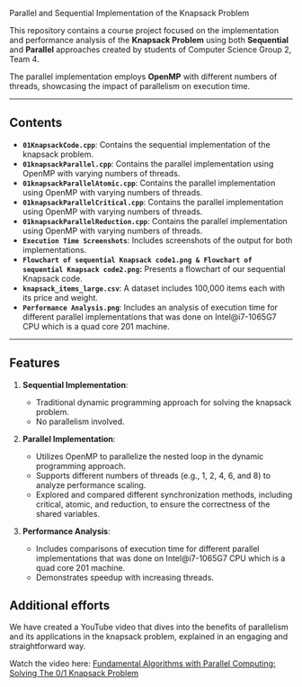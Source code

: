 Parallel and Sequential Implementation of the Knapsack Problem

This repository contains a course project focused on the implementation and performance analysis of the **Knapsack Problem** using both **Sequential** and **Parallel** approaches created by students of Computer Science Group 2, Team 4.

The parallel implementation employs **OpenMP** with different numbers of threads, showcasing the impact of parallelism on execution time.

---

## Contents
- **`01KnapsackCode.cpp`**: Contains the sequential implementation of the knapsack problem.
- **`01knapsackParallel.cpp`**: Contains the parallel implementation using OpenMP with varying numbers of threads.
- **`01knapsackParallelAtomic.cpp`**: Contains the parallel implementation using OpenMP with varying numbers of threads.
- **`01knapsackParallelCritical.cpp`**: Contains the parallel implementation using OpenMP with varying numbers of threads.
- **`01knapsackParallelReduction.cpp`**: Contains the parallel implementation using OpenMP with varying numbers of threads.
- **`Execution Time Screenshots`**: Includes screenshots of the output for both implementations.
- **`Flowchart of sequential Knapsack code1.png & Flowchart of sequential Knapsack code2.png`:** Presents a flowchart of our sequential Knapsack code.
- **`knapsack_items_large.csv`**: A dataset includes 100,000 items each with its price and weight.   
- **`Performance Analysis.png`**: Includes an analysis of execution time for different parallel implementations that was done on Intel@i7-1065G7 CPU which is a quad core 201 machine.



---

## Features
1. **Sequential Implementation**:
   - Traditional dynamic programming approach for solving the knapsack problem.
   - No parallelism involved.

2. **Parallel Implementation**:
   - Utilizes OpenMP to parallelize the nested loop in the dynamic programming approach.
   - Supports different numbers of threads (e.g., 1, 2, 4, 6, and 8) to analyze performance scaling.
   - Explored and compared different synchronization methods, including critical, atomic, and reduction, to ensure the correctness of the shared variables. 

3. **Performance Analysis**:
   - Includes comparisons of execution time for different parallel implementations that was done on Intel@i7-1065G7 CPU which is a quad core 201
machine.
   - Demonstrates speedup with increasing threads.
  
## Additional efforts 
We have created a YouTube video that dives into the benefits of parallelism and its applications in the knapsack problem, explained in an engaging and straightforward way.

Watch the video here: [Fundamental Algorithms with Parallel Computing: Solving The 0/1 Knapsack Problem](https://youtu.be/3zOHFSXcGu4?si=zkDv9r_dDiex9Z8I)
